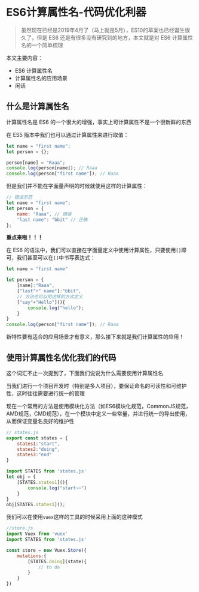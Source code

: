 # ES6计算属性名-代码优化利器
> 虽然现在已经是2019年4月了（马上就是5月），ES10的草案也已经诞生很久了，但是 ES6 还是有很多没有研究到的地方，本文就是对 ES6 计算属性名的一个简单梳理

本文主要内容：
- ES6 计算属性名
- 计算属性名的应用场景
- 闲话

## 什么是计算属性名
计算属性名是 ES6 的一个很大的增强，事实上可计算属性不是一个很新鲜的东西

在 ES5 版本中我们也可以通过计算属性来进行取值：
```js
let name = "first name";
let person = {};

person[name] = "Raaa";
console.log(person[name]); // Raaa
console.log(person["first name"]); // Raaa
```

但是我们并不能在字面量声明的时候就使用这样的计算属性：
```js
// 错误示范
let name = "first name";
let person = {
    name: "Raaa", // 错误
    "last name": "bbit" // 正确
};
```

**重点来啦！！！**

在 ES6 的语法中，我们可以直接在字面量定义中使用计算属性，只要使用`[]`即可，我们甚至可以在`[]`中书写表达式：
```js
let name = "first name"

let person = {
    [name]:"Raaa",
    ["last"+" name"]:"bbit",
    // 方法也可以用这样的方式定义
    ["say"+"Hello"](){
        console.log("hello");
    }
}
console.log(person["first name"]); // Raaa
```

新特性要有适合的应用场景才有意义，那么接下来就是我们计算属性的应用！

## 使用计算属性名优化我们的代码

这个词汇不止一次提到了，下面我们说说为什么需要使用计算属性名

当我们进行一个项目开发时（特别是多人项目），要保证命名的可读性和可维护性，这时往往需要进行统一的管理

现在一个常用的方法是使用模块化方法（如ES6模块化规范，CommonJS规范，AMD规范，CMD规范），在一个模块中定义一些常量，并进行统一的导出使用，从而保证变量名良好的维护性

```js
// states.js
export const states = {
    states1:"start",
    states2:"doing",
    states3:"end"
}

```
```js
import STATES from 'states.js'
let obj = {
    [STATES.states1](){
        console.log("start~~")
    }
}
obj[STATES.states1]();
```

我们可以在使用`vuex`这样的工具的时候采用上面的这种模式
```js
//store.js
import Vuex from 'vuex'
import STATES from 'states.js'

const store = new Vuex.Store({
    mutations:{
        [STATES.doing](state){
            // to do
        }
    }
})
```